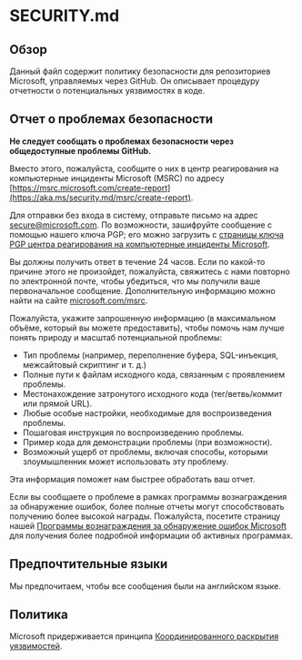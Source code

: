 # SECURITY.md

## Обзор

Данный файл содержит политику безопасности для репозиториев Microsoft, управляемых через GitHub.  Он описывает процедуру отчетности о потенциальных уязвимостях в коде.

## Отчет о проблемах безопасности

**Не следует сообщать о проблемах безопасности через общедоступные проблемы GitHub.**

Вместо этого, пожалуйста, сообщите о них в центр реагирования на компьютерные инциденты Microsoft (MSRC) по адресу [https://msrc.microsoft.com/create-report](https://aka.ms/security.md/msrc/create-report).

Для отправки без входа в систему, отправьте письмо на адрес [secure@microsoft.com](mailto:secure@microsoft.com).  По возможности, зашифруйте сообщение с помощью нашего ключа PGP; его можно загрузить с [страницы ключа PGP центра реагирования на компьютерные инциденты Microsoft](https://aka.ms/security.md/msrc/pgp).


Вы должны получить ответ в течение 24 часов. Если по какой-то причине этого не произойдет, пожалуйста, свяжитесь с нами повторно по электронной почте, чтобы убедиться, что мы получили ваше первоначальное сообщение. Дополнительную информацию можно найти на сайте [microsoft.com/msrc](https://www.microsoft.com/msrc).

Пожалуйста, укажите запрошенную информацию (в максимальном объёме, который вы можете предоставить), чтобы помочь нам лучше понять природу и масштаб потенциальной проблемы:

* Тип проблемы (например, переполнение буфера, SQL-инъекция, межсайтовый скриптинг и т. д.)
* Полные пути к файлам исходного кода, связанным с проявлением проблемы.
* Местонахождение затронутого исходного кода (тег/ветвь/коммит или прямой URL).
* Любые особые настройки, необходимые для воспроизведения проблемы.
* Пошаговая инструкция по воспроизведению проблемы.
* Пример кода для демонстрации проблемы (при возможности).
* Возможный ущерб от проблемы, включая способы, которыми злоумышленник может использовать эту проблему.


Эта информация поможет нам быстрее обработать ваш отчет.

Если вы сообщаете о проблеме в рамках программы вознаграждения за обнаружение ошибок, более полные отчеты могут способствовать получению более высокой награды. Пожалуйста, посетите страницу нашей [Программы вознаграждения за обнаружение ошибок Microsoft](https://aka.ms/security.md/msrc/bounty) для получения более подробной информации об активных программах.

## Предпочтительные языки

Мы предпочитаем, чтобы все сообщения были на английском языке.

## Политика

Microsoft придерживается принципа [Координированного раскрытия уязвимостей](https://aka.ms/security.md/cvd).